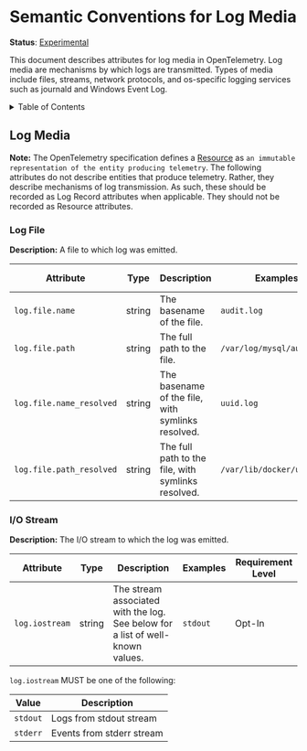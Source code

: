 # Semantic Conventions for Log Media

**Status**: [Experimental][DocumentStatus]

This document describes attributes for log media in OpenTelemetry. Log media are mechanisms by which logs are transmitted. Types of media include files, streams, network protocols, and os-specific logging services such as journald and Windows Event Log.

<!-- Re-generate TOC with `markdown-toc --no-first-h1 -i` -->

<details>
<summary>Table of Contents</summary>

<!-- toc -->

- [Log Media](#log-media)
  * [Log File](#log-file)
  * [I/O Stream](#io-stream)

<!-- tocstop -->

</details>

## Log Media

**Note:** The OpenTelemetry specification defines a [Resource](https://github.com/open-telemetry/opentelemetry-specification/tree/v1.21.0/specification/resource/sdk.md#resource-sdk) as `an immutable representation of the entity producing telemetry`.
The following attributes do not describe entities that produce telemetry. Rather, they describe mechanisms of log transmission.
As such, these should be recorded as Log Record attributes when applicable. They should not be recorded as Resource attributes.

### Log File

**Description:** A file to which log was emitted.

<!-- semconv attributes.log.file -->
| Attribute  | Type | Description  | Examples  | Requirement Level |
|---|---|---|---|---|
| `log.file.name` | string | The basename of the file. | `audit.log` | Recommended |
| `log.file.path` | string | The full path to the file. | `/var/log/mysql/audit.log` | Opt-In |
| `log.file.name_resolved` | string | The basename of the file, with symlinks resolved. | `uuid.log` | Opt-In |
| `log.file.path_resolved` | string | The full path to the file, with symlinks resolved. | `/var/lib/docker/uuid.log` | Opt-In |
<!-- endsemconv -->

### I/O Stream

**Description:** The I/O stream to which the log was emitted.

<!-- semconv log -->
| Attribute  | Type | Description  | Examples  | Requirement Level |
|---|---|---|---|---|
| `log.iostream` | string | The stream associated with the log. See below for a list of well-known values. | `stdout` | Opt-In |

`log.iostream` MUST be one of the following:

| Value  | Description |
|---|---|
| `stdout` | Logs from stdout stream |
| `stderr` | Events from stderr stream |
<!-- endsemconv -->

[DocumentStatus]: https://github.com/open-telemetry/opentelemetry-specification/blob/v1.21.0/specification/document-status.md
